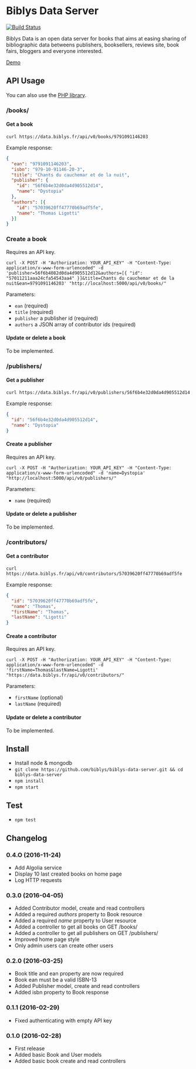 # Biblys Data Server 

[![Build Status](https://travis-ci.org/biblys/biblys-data-server.svg?branch=master)](https://travis-ci.org/biblys/biblys-data-server)

Biblys Data is an open data server for books that aims at easing sharing of
bibliographic data betweens publishers, booksellers, reviews site, book fairs,
bloggers and everyone interested.

[Demo](https://data.biblys.fr/)

## API Usage

You can also use the [PHP library](https://github.com/biblys/biblys-data-client-php).

### /books/

#### Get a book

```
curl https://data.biblys.fr/api/v0/books/9791091146203
```

Example response:

```json
{
  "ean": "9791091146203",
  "isbn": "979-10-91146-20-3",
  "title": "Chants du cauchemar et de la nuit",
  "publisher": {
    "id": "56f6b4e32d0da4d905512d14",
    "name": "Dystopia"
  },
  "authors": [{
    "id": "57039620ff47770b69adf5fe",
    "name": "Thomas Ligotti"
  }]
}
```

### Create a book

Requires an API key.

```
curl -X POST -H "Authorization: YOUR_API_KEY" -H "Content-Type: application/x-www-form-urlencoded" -d 'publisher=56f6b4082d0da4d905512d12&authors=[{ "id": "57011211aaa24cfa54543aa4" }]&title=Chants du cauchemar et de la nuit&ean=9791091146203' "http://localhost:5000/api/v0/books/"
```

Parameters:
* `ean` (required)
* `title` (required)
* `publisher` a publisher id (required)
* `authors` a JSON array of contributor ids (required)

#### Update or delete a book

To be implemented.

### /publishers/

#### Get a publisher

```
curl https://data.biblys.fr/api/v0/publishers/56f6b4e32d0da4d905512d14
```

Example response:

```json
{
  "id": "56f6b4e32d0da4d905512d14",
  "name": "Dystopia"
}
```

#### Create a publisher

Requires an API key.

```
curl -X POST -H "Authorization: YOUR_API_KEY" -H "Content-Type: application/x-www-form-urlencoded" -d 'name=Dystopia' "http://localhost:5000/api/v0/publishers/"
```

Parameters:
* `name` (required)

#### Update or delete a publisher

To be implemented.

### /contributors/

#### Get a contributor

```
curl https://data.biblys.fr/api/v0/contributors/57039620ff47770b69adf5fe
```

Example response:

```json
{
  "id": "57039620ff47770b69adf5fe",
  "name": "Thomas",
  "firstName": "Thomas",
  "lastName": "Ligotti"
}
```

#### Create a contributor

Requires an API key.

```
curl -X POST -H "Authorization: YOUR_API_KEY" -H "Content-Type: application/x-www-form-urlencoded" -d 'firstName=Thomas&lastName=Ligotti' "https://data.biblys.fr/api/v0/contributors/"
```

Parameters:
* `firstName` (optional)
* `lastName` (required)

#### Update or delete a contributor

To be implemented.


## Install

* Install node & mongodb
* `git clone https://github.com/biblys/biblys-data-server.git && cd biblys-data-server`
* `npm install`
* `npm start`


## Test

* `npm test`


## Changelog

### 0.4.O (2016-11-24)
* Add Algolia service
* Display 10 last created books on home page 
* Log HTTP requests

### 0.3.0 (2016-04-05)
* Added Contributor model, create and read controllers
* Added a required *authors* property to Book resource
* Added a required *name* property to User resource
* Added a controller to get all books on GET /books/
* Added a controller to get all publishers on GET /publishers/
* Improved home page style
* Only admin users can create other users

### 0.2.0 (2016-03-25)
* Book title and ean property are now required
* Book ean must be a valid ISBN-13
* Added Publisher model, create and read controllers
* Added isbn property to Book response

### 0.1.1 (2016-02-29)
* Fixed authenticating with empty API key

### 0.1.0 (2016-02-28)
* First release
* Added basic Book and User models
* Added basic book create and read controllers
